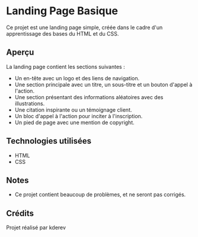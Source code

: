 # Landing Page Basique

Ce projet est une landing page simple, créée dans le cadre d'un apprentissage des bases du HTML et du CSS.

## Aperçu

La landing page contient les sections suivantes :

*   Un en-tête avec un logo et des liens de navigation.
*   Une section principale avec un titre, un sous-titre et un bouton d'appel à l'action.
*   Une section présentant des informations aléatoires avec des illustrations.
*   Une citation inspirante ou un témoignage client.
*   Un bloc d'appel à l'action pour inciter à l'inscription.
*   Un pied de page avec une mention de copyright.

## Technologies utilisées

*   HTML
*   CSS

## Notes

*   Ce projet contient beaucoup de problèmes, et ne seront pas corrigés. 


## Crédits

Projet réalisé par kderev
